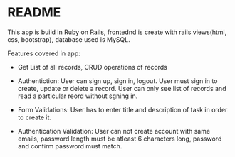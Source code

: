 # README

This app is build in Ruby on Rails, frontednd is create with rails views(html, css, bootstrap), database used is MySQL.

Features covered in app:

* Get List of all records, CRUD operations of records

* Authentiction: User can sign up, sign in, logout. User must sign in to create, update or delete a record. User can only see list of records and read a particular reord without sgning in.

* Form Validations: User has to enter title and description of task in order to create it. 

* Authentication Validation: User can not create account with same emails, password length must be atleast 6 characters long, password and confirm password must match.
